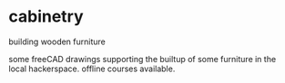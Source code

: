 # cabinetry
building wooden furniture

some freeCAD drawings supporting the builtup of some furniture in the local hackerspace. offline courses available.
